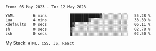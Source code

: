 <!--START_SECTION:waka-->

```text
From: 05 May 2023 - To: 12 May 2023

YAML        6 mins          █████████████▓░░░░░░░░░░░   55.28 %
Lua         4 mins          ████████▒░░░░░░░░░░░░░░░░   33.33 %
xdefaults   0 secs          █▓░░░░░░░░░░░░░░░░░░░░░░░   06.11 %
sh          0 secs          ▓░░░░░░░░░░░░░░░░░░░░░░░░   02.78 %
zsh         0 secs          ▓░░░░░░░░░░░░░░░░░░░░░░░░   02.50 %
```

<!--END_SECTION:waka-->
My Stack: `HTML, CSS, JS, React`
